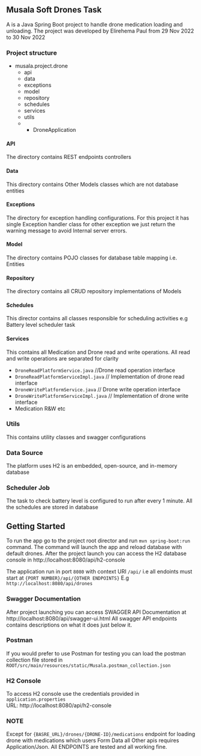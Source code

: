 ## Musala Soft Drones Task

A is a Java Spring Boot project to handle drone medication loading and unloading.
The project was developed by Elirehema Paul from 29 Nov 2022 to 30 Nov 2022

### Project structure
* musala.project.drone
  * api
  * data
  * exceptions
  * model
  * repository
  * schedules
  * services
  * utils
  * - DroneApplication

#### API
The directory contains REST endpoints controllers

#### Data
This directory contains Other Models classes which are not database entities

#### Exceptions
The directory for exception handling configurations. For this project it has single Exception handler class for other exception we just return the warning message to avoid Internal server errors.

#### Model
The directory contains POJO classes for database table mapping i.e. Entities

#### Repository
The directory contains all CRUD repository implementations of Models

#### Schedules
This director contains all classes responsible for scheduling activities e.g Battery level scheduler task

#### Services
This contains all Medication and Drone read and write operations. All read and write operations are separated for clarity
  * `DroneReadPlatformService.java` //Drone read operation interface
  * `DroneReadPlatformServiceImpl.java` // Implementation of drone read interface
  * `DroneWritePlatformService.java` // Drone write operation interface
  * `DroneWritePlatformServiceImpl.java` // Implementation of drone write interface
  * Medication R&W etc

### Utils
This contains utility classes and swagger configurations


### Data Source
The platform uses H2 is an embedded, open-source, and in-memory database

### Scheduler Job
The task to check battery level is configured to run after every 1 minute. 
All the schedules are stored in database

## Getting Started
To run the app go to the project root director and run `mvn spring-boot:run` command.
The command will launch the app and reload database with default drones. 
After the project launch you can access the H2 database console in http://localhost:8080/api/h2-console

The application run in port `8080` with context URI `/api/` i.e all endoints must start at `{PORT NUMBER}/api/{OTHER ENDPOINTS}`
E.g `http://localhost:8080/api/drones` 


### Swagger Documentation
After project launching you can access SWAGGER API Documentation at http://localhost:8080/api/swagger-ui.html
All swagger API endpoints contains descriptions on what it does just below it.


### Postman
If you would prefer to use Postman for testing you can load the postman collection file stored in `ROOT/src/main/resources/static/Musala.postman_collection.json`

### H2 Console
To access H2 console use the credentials provided in `application.properties`<br>URL:  http://localhost:8080/api/h2-console

### NOTE
Except for `{BASRE_URL}/drones/{DRONE-ID}/medications` endpoint for loading drone with medications which users Form Data all Other apis requires Application/Json.
All ENDPOINTS are tested and all working fine.
